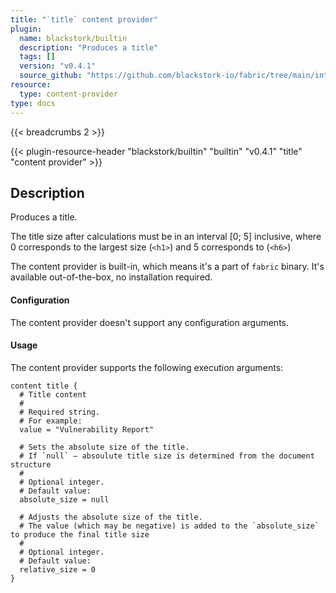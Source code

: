 ```yaml
---
title: "`title` content provider"
plugin:
  name: blackstork/builtin
  description: "Produces a title"
  tags: []
  version: "v0.4.1"
  source_github: "https://github.com/blackstork-io/fabric/tree/main/internal/builtin/"
resource:
  type: content-provider
type: docs
---
```


{{< breadcrumbs 2 >}}

{{< plugin-resource-header "blackstork/builtin" "builtin" "v0.4.1" "title" "content provider" >}}

## Description
Produces a title.

The title size after calculations must be in an interval [0; 5] inclusive, where 0
corresponds to the largest size (`<h1>`) and 5 corresponds to (`<h6>`)

The content provider is built-in, which means it's a part of `fabric` binary. It's available out-of-the-box, no installation required.


#### Configuration

The content provider doesn't support any configuration arguments.

#### Usage

The content provider supports the following execution arguments:

```hcl
content title {
  # Title content
  #
  # Required string.
  # For example:
  value = "Vulnerability Report"

  # Sets the absolute size of the title.
  # If `null` – absoulute title size is determined from the document structure
  #
  # Optional integer.
  # Default value:
  absolute_size = null

  # Adjusts the absolute size of the title.
  # The value (which may be negative) is added to the `absolute_size` to produce the final title size
  #
  # Optional integer.
  # Default value:
  relative_size = 0
}
```

